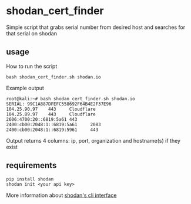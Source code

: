 # shodan_cert_finder
Simple script that grabs serial number from desired host and searches for that serial on shodan

## usage 
How to run the script
```
bash shodan_cert_finder.sh shodan.io
```
Example output
```
root@kali:~# bash shodan_cert_finder.sh shodan.io
SERIAL: 99C1A887DFEFC558692F64B4E2F37E96
104.25.90.97    443     Cloudflare
104.25.89.97    443     Cloudflare
2606:4700:20::6819:5a61 443
2400:cb00:2048:1::6819:5a61     2083
2400:cb00:2048:1::6819:5961     443
```
Output returns 4 columns:
ip, port, organization and hostname(s) if they exist

## requirements 
```
pip install shodan 
shodan init <your api key>
```

  
More information about [shodan's cli interface](https://cli.shodan.io/)
